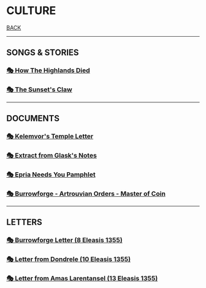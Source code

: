 # CULTURE

[BACK](../README.md)

---

## SONGS & STORIES

### [🎭 How The Highlands Died](./HOW-THE-HIGHLANDS-DIED.md)

### [🎭 The Sunset's Claw](./SUNSETS-CLAW.md)

---

## DOCUMENTS

### [🎭 Kelemvor's Temple Letter](./KELEMVORS-TEMPLE-LETTER.md)

### [🎭 Extract from Glask's Notes](./EXTRACT-FROM-GLASKS-NOTES.md)

### [🎭 Epria Needs You Pamphlet](./EPRIA-NEEDS-YOU.md)

### [🎭 Burrowforge - Artrouvian Orders - Master of Coin](./BURROWFORGE-MASTER-OF-COIN-LEDGER.md)

---

## LETTERS

### [🎭 Burrowforge Letter (8 Eleasis 1355)](./BURROWFORGE-LETTER.md)

### [🎭 Letter from Dondrele (10 Eleasis 1355)](./LETTER-FROM-DONDRELE.md)

### [🎭 Letter from Amas Larentansel (13 Eleasis 1355)](./LETTER-FROM-AMAS-LARENTANSEL.md)